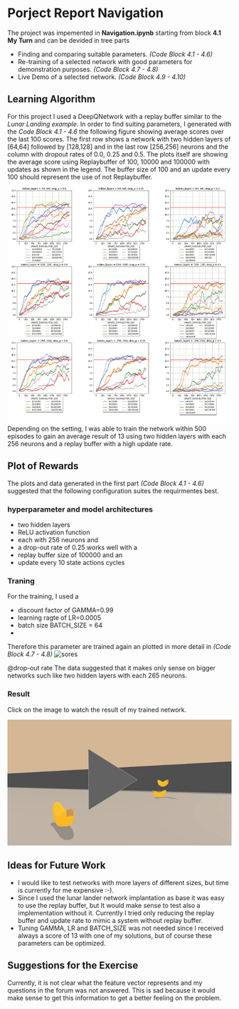 # Porject Report Navigation
The project was impemented in **Navigation.ipynb** starting from block __4.1 My Turn__ and can be devided in tree parts
* Finding and comparing suitable parameters. _(Code Block 4.1 - 4.6)_
* Re-training of a selected network with good parameters for demonstration purposes. _(Code Block 4.7 - 4.8)_
* Live Demo of a selected network. _(Code Block 4.9 - 4.10)_
## Learning Algorithm
For this project I used a DeepQNetwork with a replay buffer similar to the _Lunar Landing example_.
In order to find suiting parameters,  I generated with the _Code Block 4.1 - 4.6_ the following figure showing average scores over the last 100 scores.
The first row shows a network with two hidden layers of [64,64] followed by [128,128] and in the last row [256,256] neurons and the column with dropout rates of 0.0, 0.25 and 0.5.
The plots itself are showing the average score using Replaybuffer of 100, 10000 and 100000 with updates as shown in the legend. The buffer size of 100 and an update every 100 should represent the use of not Replaybuffer.
![sores](sores.gif)
Depending on the setting, I was able to train the network within 500 episodes to gain an average result of 13 using two hidden layers with each 256 neurons and a replay buffer with a high update rate.
## Plot of Rewards
The plots and data generated in the first part _(Code Block 4.1 - 4.6)_ suggested that the following configuration suites the requirmentes best.

### hyperparameter and model architectures
* two hidden layers 
* ReLU activation function
* each with 256 neurons and 
* a drop-out rate of 0.25 works well with a 
* replay buffer size of 100000 and an 
* update every 10 state actions cycles


### Traning

For the training, I used a

* discount factor of GAMMA=0.99
* learning ragte of LR=0.0005
* batch size BATCH_SIZE = 64
* 
Therefore this parameter are trained again an plotted in more detail in _(Code Block 4.7 - 4.8)_
![sores](sore.gif)

@drop-out rate
The data suggested that it makes only sense on bigger networks such like two hidden layers with each 265 neurons.

### Result

Click on the image to watch the result of my trained network.

[![Watch the video](./result.png)](https://youtu.be/Dqay-41YOyI)

## Ideas for Future Work

* I would like to test networks with more layers of different sizes, but time is currently for me expensive :-).
* Since I used the lunar lander network implantation as base it was easy to use the replay buffer, but It would make sense to test also a implementation without it. Currently I tried only reducing the replay buffer and update rate to mimic a system without replay buffer.
* Tuning GAMMA, LR and BATCH_SIZE was not needed since I received always a score of 13 with one of my solutions, but of course these parameters can be optimized.


## Suggestions for the Exercise

Currently, it is not clear what the feature vector represents and my questions in the forum was not answered. This is sad because it would make sense to get this information to get a better feeling on the problem.

